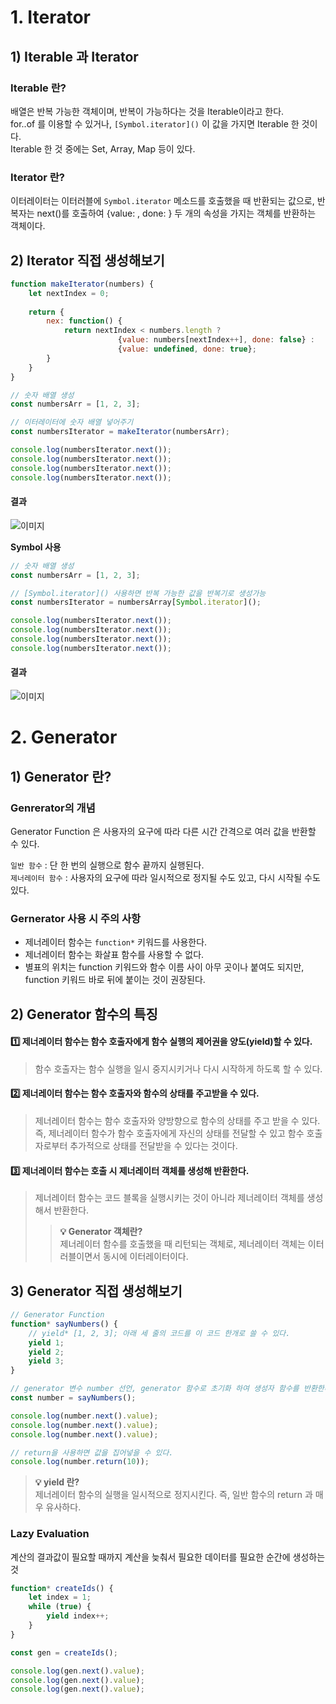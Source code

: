# 1. Iterator

## 1) Iterable 과 Iterator

### Iterable 란?

배열은 반복 가능한 객체이며, 반복이 가능하다는 것을 Iterable이라고 한다.    
for..of 를 이용할 수 있거나, `[Symbol.iterator]()` 이 값을 가지면 Iterable 한 것이다.   
Iterable 한 것 중에는 Set, Array, Map 등이 있다. 

### Iterator 란?

이터레이터는 이터러블에 `Symbol.iterator` 메소드를 호출했을 때 반환되는 값으로, 반복자는 next()를 호출하여 {value: , done: } 두 개의 속성을 가지는 객체를 반환하는 객체이다.

## 2) Iterator 직접 생성해보기

```jsx
function makeIterator(numbers) {
	let nextIndex = 0;
	
	return {
		nex: function() {
			return nextIndex < numbers.length ? 
						{value: numbers[nextIndex++], done: false} : 
						{value: undefined, done: true};
		}
	}
}

// 숫자 배열 생성
const numbersArr = [1, 2, 3];

// 이터레이터에 숫자 배열 넣어주기
const numbersIterator = makeIterator(numbersArr);

console.log(numbersIterator.next());
console.log(numbersIterator.next());
console.log(numbersIterator.next());
console.log(numbersIterator.next());
```
#### 결과
![이미지](https://github.com/dolmeengii/fe-cs-study/blob/04b5ea7d5b61f0456451ac0b3bdb3f01ee682f0b/dolmeengii/Iterator%EC%99%80%20Generator/image/iter.png)


**Symbol 사용**
```jsx
// 숫자 배열 생성
const numbersArr = [1, 2, 3];

// [Symbol.iterator]() 사용하면 반복 가능한 값을 반복기로 생성가능
const numbersIterator = numbersArray[Symbol.iterator]();

console.log(numbersIterator.next());
console.log(numbersIterator.next());
console.log(numbersIterator.next());
console.log(numbersIterator.next());
```
#### 결과
![이미지](https://github.com/dolmeengii/fe-cs-study/blob/04b5ea7d5b61f0456451ac0b3bdb3f01ee682f0b/dolmeengii/Iterator%EC%99%80%20Generator/image/iter2.png)


# 2. Generator

## 1) Generator 란?
### Genrerator의 개념
Generator Function 은 사용자의 요구에 따라 다른 시간 간격으로 여러 값을 반환할 수 있다.

`일반 함수` : 단 한 번의 실행으로 함수 끝까지 실행된다.   
`제너레이터 함수` : 사용자의 요구에 따라 일시적으로 정지될 수도 있고, 다시 시작될 수도 있다.

### Gernerator 사용 시 주의 사항
- 제너레이터 함수는 `function*` 키워드를 사용한다. 
- 제너레이터 함수는 화살표 함수를  사용할 수 없다.
- 별표의 위치는 function 키워드와 함수 이름 사이 아무 곳이나 붙여도 되지만, function 키워드 바로 뒤에 붙이는 것이 권장된다. 

## 2) Generator 함수의 특징
#### 1️⃣ 제너레이터 함수는 함수 호출자에게 함수 실행의 제어권을 양도(yield)할 수 있다.
> 함수 호출자는 함수 실행을 일시 중지시키거나 다시 시작하게 하도록 할 수 있다.

#### 2️⃣ 제너레이터 함수는 함수 호출자와 함수의 상태를 주고받을 수 있다.
> 제너레이터 함수는 함수 호출자와 양방향으로 함수의 상태를 주고 받을 수 있다. 즉, 제너레이터 함수가 함수 호출자에게 자신의 상태를 전달할 수 있고 함수 호출자로부터 추가적으로 상태를 전달받을 수 있다는 것이다.

#### 3️⃣ 제너레이터 함수는 호출 시 제너레이터 객체를 생성해 반환한다.
> 제너레이터 함수는 코드 블록을 실행시키는 것이 아니라 제너레이터 객체를 생성해서 반환한다.
>> **💡 Generator 객체란?** <br>
>> 제너레이터 함수를 호출했을 때 리턴되는 객체로, 제너레이터 객체는 이터러블이면서 동시에 이터레이터이다.


## 3) Generator 직접 생성해보기

```jsx
// Generator Function
function* sayNumbers() {
	// yield* [1, 2, 3]; 아래 세 줄의 코드를 이 코드 한개로 쓸 수 있다.
	yield 1;
	yield 2;
	yield 3;
}

// generator 변수 number 선언, generator 함수로 초기화 하여 생성자 함수를 반환한다.
const number = sayNumbers();

console.log(number.next().value);
console.log(number.next().value);
console.log(number.next().value);

// return을 사용하면 값을 집어넣을 수 있다.
console.log(number.return(10));
```

> **💡 yield 란?**   
> 제너레이터 함수의 실행을 일시적으로 정지시킨다.
즉, 일반 함수의 return 과 매우 유사하다.


### Lazy Evaluation

계산의 결과값이 필요할 때까지 계산을 늦춰서 필요한 데이터를 필요한 순간에 생성하는 것

```jsx
function* createIds() {
	let index = 1;
	while (true) {
		yield index++;
	}
}

const gen = createIds();

console.log(gen.next().value);
console.log(gen.next().value);
console.log(gen.next().value);
```
